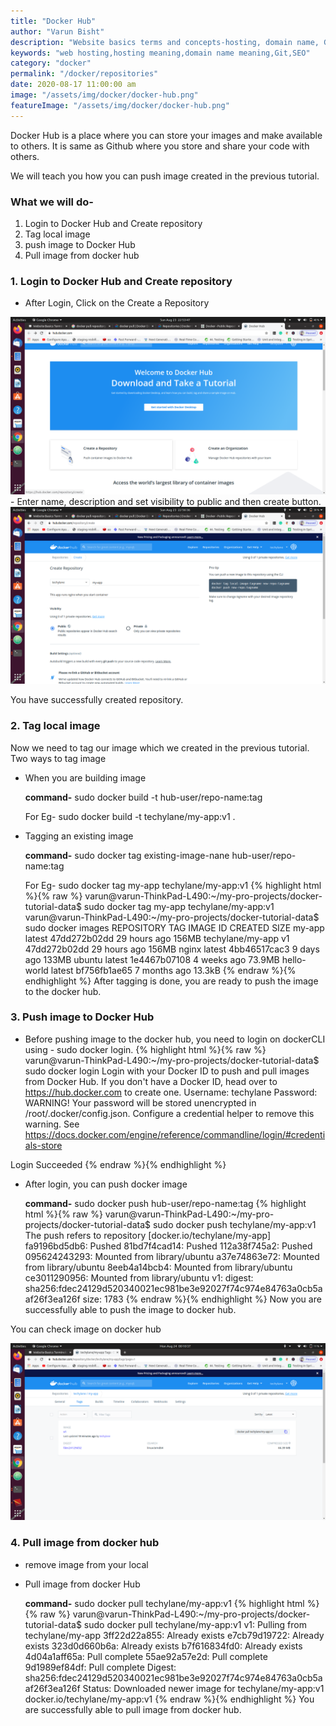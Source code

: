 ```yaml
---
title: "Docker Hub"
author: "Varun Bisht"
description: "Website basics terms and concepts-hosting, domain name, Git and SEO"
keywords: "web hosting,hosting meaning,domain name meaning,Git,SEO"
category: "docker"
permalink: "/docker/repositories"
date: 2020-08-17 11:00:00 am
image: "/assets/img/docker/docker-hub.png"
featureImage: "/assets/img/docker/docker-hub.png"
---
```

Docker Hub is a place where you can store your images and make available to others. It is same as Github where you store and share your code with others.

We will teach you how you can push image created in the previous tutorial.

### What we will do-
1. Login to Docker Hub and Create repository
2. Tag local image
3. push image to Docker Hub
4. Pull image from docker hub


### 1. Login to Docker Hub and Create repository

- After Login, Click on the Create a Repository
<div class="imgCont">
  <img class="object-fit" alt="Disqus Homepage" title="Disqus Homepage" src="/assets/img/docker/create-docker-repository.png" />
</div>
- Enter name, description and set visibility to public and then create button.
<div class="imgCont">
  <img class="object-fit" alt="Disqus Homepage" title="Disqus Homepage" src="/assets/img/docker/docker-repository-setup.png" />
</div>

You have successfully created repository.

### 2. Tag local image

Now we need to tag our image which we created in the previous tutorial.
Two ways to tag image
- When you are building image

   **command-** sudo docker build -t hub-user/repo-name:tag

   For Eg- sudo docker build -t techylane/my-app:v1 .
- Tagging an existing image

   **command-** sudo docker tag existing-image-nane hub-user/repo-name:tag

   For Eg- sudo docker tag my-app techylane/my-app:v1
{% highlight html %}{% raw %}
   varun@varun-ThinkPad-L490:~/my-pro-projects/docker-tutorial-data$ sudo docker tag my-app techylane/my-app:v1
   varun@varun-ThinkPad-L490:~/my-pro-projects/docker-tutorial-data$ sudo docker images
   REPOSITORY          TAG                 IMAGE ID            CREATED             SIZE
   my-app              latest              47dd272b02dd        29 hours ago        156MB
   techylane/my-app    v1                  47dd272b02dd        29 hours ago        156MB
   nginx               latest              4bb46517cac3        9 days ago          133MB
   ubuntu              latest              1e4467b07108        4 weeks ago         73.9MB
   hello-world         latest              bf756fb1ae65        7 months ago        13.3kB
{% endraw %}{% endhighlight %}
After tagging is done, you are ready to push the image to the docker hub.

### 3. Push image to Docker Hub

- Before pushing image to the docker hub, you need to login on dockerCLI using - sudo docker login.
{% highlight html %}{% raw %}
varun@varun-ThinkPad-L490:~/my-pro-projects/docker-tutorial-data$ sudo docker login
Login with your Docker ID to push and pull images from Docker Hub. If you don't have a Docker ID, head over to https://hub.docker.com to create one.
Username: techylane
Password:
WARNING! Your password will be stored unencrypted in /root/.docker/config.json.
Configure a credential helper to remove this warning. See
https://docs.docker.com/engine/reference/commandline/login/#credentials-store

Login Succeeded
{% endraw %}{% endhighlight %}
- After login, you can push docker image

   **command-** sudo docker push hub-user/repo-name:tag
{% highlight html %}{% raw %}
varun@varun-ThinkPad-L490:~/my-pro-projects/docker-tutorial-data$ sudo docker push techylane/my-app:v1
The push refers to repository [docker.io/techylane/my-app]
fa9196bd5db6: Pushed
81bd7f4cad14: Pushed
112a38f745a2: Pushed
095624243293: Mounted from library/ubuntu
a37e74863e72: Mounted from library/ubuntu
8eeb4a14bcb4: Mounted from library/ubuntu
ce3011290956: Mounted from library/ubuntu
v1: digest: sha256:fdec24129d520340021ec981be3e92027f74c974e84763a0cb5aaf26f3ea126f size: 1783
{% endraw %}{% endhighlight %}
Now you are successfully able to push the image to docker hub.

You can check image on docker hub
<div class="imgCont">
  <img class="object-fit" alt="Disqus Homepage" title="Disqus Homepage" src="/assets/img/docker/docker-hub-images.png" />
</div>

### 4. Pull image from docker hub
- remove image from your local
- Pull image from docker Hub

   **command-** sudo docker pull techylane/my-app:v1
   {% highlight html %}{% raw %}
   varun@varun-ThinkPad-L490:~/my-pro-projects/docker-tutorial-data$ sudo docker pull techylane/my-app:v1
   v1: Pulling from techylane/my-app
   3ff22d22a855: Already exists
   e7cb79d19722: Already exists
   323d0d660b6a: Already exists
   b7f616834fd0: Already exists
   4d04a1aff65a: Pull complete
   55ae92a57e2d: Pull complete
   9d1989ef84df: Pull complete
   Digest: sha256:fdec24129d520340021ec981be3e92027f74c974e84763a0cb5aaf26f3ea126f
   Status: Downloaded newer image for techylane/my-app:v1
   docker.io/techylane/my-app:v1
{% endraw %}{% endhighlight %}
You are successfully able to pull image from docker hub.
